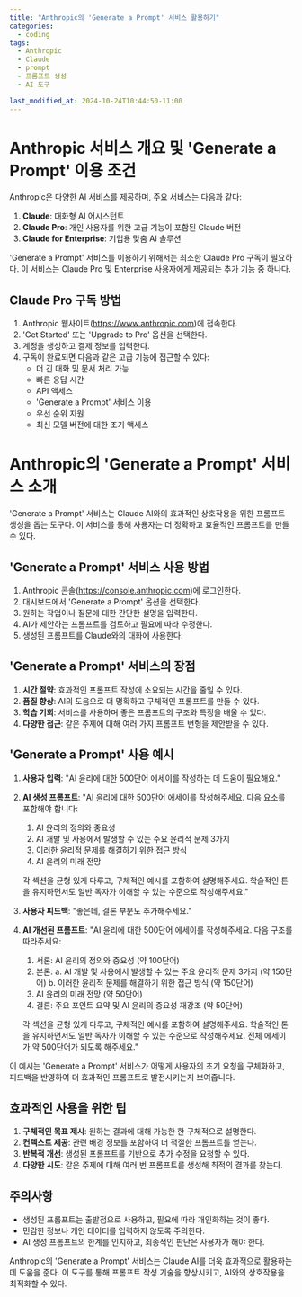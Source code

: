 ```yaml
---
title: "Anthropic의 'Generate a Prompt' 서비스 활용하기"
categories:
  - coding
tags:
  - Anthropic
  - Claude
  - prompt
  - 프롬프트 생성
  - AI 도구

last_modified_at: 2024-10-24T10:44:50-11:00
---
```


# Anthropic 서비스 개요 및 'Generate a Prompt' 이용 조건

Anthropic은 다양한 AI 서비스를 제공하며, 주요 서비스는 다음과 같다:

1. **Claude**: 대화형 AI 어시스턴트
2. **Claude Pro**: 개인 사용자를 위한 고급 기능이 포함된 Claude 버전
3. **Claude for Enterprise**: 기업용 맞춤 AI 솔루션

'Generate a Prompt' 서비스를 이용하기 위해서는 최소한 Claude Pro 구독이 필요하다. 이 서비스는 Claude Pro 및 Enterprise 사용자에게 제공되는 추가 기능 중 하나다.

## Claude Pro 구독 방법

1. Anthropic 웹사이트(https://www.anthropic.com)에 접속한다.
2. 'Get Started' 또는 'Upgrade to Pro' 옵션을 선택한다.
3. 계정을 생성하고 결제 정보를 입력한다.
4. 구독이 완료되면 다음과 같은 고급 기능에 접근할 수 있다:
   - 더 긴 대화 및 문서 처리 가능
   - 빠른 응답 시간
   - API 액세스
   - 'Generate a Prompt' 서비스 이용
   - 우선 순위 지원
   - 최신 모델 버전에 대한 조기 액세스

# Anthropic의 'Generate a Prompt' 서비스 소개

'Generate a Prompt' 서비스는 Claude AI와의 효과적인 상호작용을 위한 프롬프트 생성을 돕는 도구다. 이 서비스를 통해 사용자는 더 정확하고 효율적인 프롬프트를 만들 수 있다.

## 'Generate a Prompt' 서비스 사용 방법

1. Anthropic 콘솔(https://console.anthropic.com)에 로그인한다.
2. 대시보드에서 'Generate a Prompt' 옵션을 선택한다.
3. 원하는 작업이나 질문에 대한 간단한 설명을 입력한다.
4. AI가 제안하는 프롬프트를 검토하고 필요에 따라 수정한다.
5. 생성된 프롬프트를 Claude와의 대화에 사용한다.

## 'Generate a Prompt' 서비스의 장점

1. **시간 절약**: 효과적인 프롬프트 작성에 소요되는 시간을 줄일 수 있다.
2. **품질 향상**: AI의 도움으로 더 명확하고 구체적인 프롬프트를 만들 수 있다.
3. **학습 기회**: 서비스를 사용하며 좋은 프롬프트의 구조와 특징을 배울 수 있다.
4. **다양한 접근**: 같은 주제에 대해 여러 가지 프롬프트 변형을 제안받을 수 있다.

## 'Generate a Prompt' 사용 예시

1. **사용자 입력**: 
   "AI 윤리에 대한 500단어 에세이를 작성하는 데 도움이 필요해요."

2. **AI 생성 프롬프트**:
   "AI 윤리에 대한 500단어 에세이를 작성해주세요. 다음 요소를 포함해야 합니다:
   
   1. AI 윤리의 정의와 중요성
   2. AI 개발 및 사용에서 발생할 수 있는 주요 윤리적 문제 3가지
   3. 이러한 윤리적 문제를 해결하기 위한 접근 방식
   4. AI 윤리의 미래 전망
   
   각 섹션을 균형 있게 다루고, 구체적인 예시를 포함하여 설명해주세요. 학술적인 톤을 유지하면서도 일반 독자가 이해할 수 있는 수준으로 작성해주세요."

3. **사용자 피드백**: 
   "좋은데, 결론 부분도 추가해주세요."

4. **AI 개선된 프롬프트**:
   "AI 윤리에 대한 500단어 에세이를 작성해주세요. 다음 구조를 따라주세요:
   
   1. 서론: AI 윤리의 정의와 중요성 (약 100단어)
   2. 본론:
      a. AI 개발 및 사용에서 발생할 수 있는 주요 윤리적 문제 3가지 (약 150단어)
      b. 이러한 윤리적 문제를 해결하기 위한 접근 방식 (약 150단어)
   3. AI 윤리의 미래 전망 (약 50단어)
   4. 결론: 주요 포인트 요약 및 AI 윤리의 중요성 재강조 (약 50단어)
   
   각 섹션을 균형 있게 다루고, 구체적인 예시를 포함하여 설명해주세요. 학술적인 톤을 유지하면서도 일반 독자가 이해할 수 있는 수준으로 작성해주세요. 전체 에세이가 약 500단어가 되도록 해주세요."

이 예시는 'Generate a Prompt' 서비스가 어떻게 사용자의 초기 요청을 구체화하고, 피드백을 반영하여 더 효과적인 프롬프트로 발전시키는지 보여줍니다.


## 효과적인 사용을 위한 팁

1. **구체적인 목표 제시**: 원하는 결과에 대해 가능한 한 구체적으로 설명한다.
2. **컨텍스트 제공**: 관련 배경 정보를 포함하여 더 적절한 프롬프트를 얻는다.
3. **반복적 개선**: 생성된 프롬프트를 기반으로 추가 수정을 요청할 수 있다.
4. **다양한 시도**: 같은 주제에 대해 여러 번 프롬프트를 생성해 최적의 결과를 찾는다.

## 주의사항

- 생성된 프롬프트는 출발점으로 사용하고, 필요에 따라 개인화하는 것이 좋다.
- 민감한 정보나 개인 데이터를 입력하지 않도록 주의한다.
- AI 생성 프롬프트의 한계를 인지하고, 최종적인 판단은 사용자가 해야 한다.

Anthropic의 'Generate a Prompt' 서비스는 Claude AI를 더욱 효과적으로 활용하는 데 도움을 준다. 이 도구를 통해 프롬프트 작성 기술을 향상시키고, AI와의 상호작용을 최적화할 수 있다.
